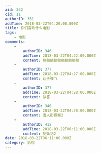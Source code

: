 ```yaml
---
aid: 362
cid: 11
authorID: 351
addTime: 2018-03-22T04:20:00.000Z
title: 你们喜欢什么电影
tags:
    - 电影
comments:
    -
        authorID: 346
        addTime: 2018-03-22T04:22:00.000Z
        content: 额额额额额额额额额额
    -
        authorID: 377
        addTime: 2018-03-22T04:27:00.000Z
        content: 让子弹飞
    -
        authorID: 377
        addTime: 2018-03-22T04:28:00.000Z
        content: 似答
    -
        authorID: 346
        addTime: 2018-03-22T04:28:00.000Z
        content: 唐人街探案2
    -
        authorID: 412
        addTime: 2018-03-22T06:11:00.000Z
        content: 捉妖记2
date: 2018-03-22T06:11:00.000Z
category: 影视
---
```



